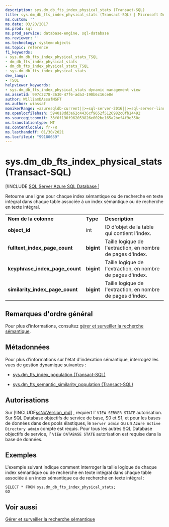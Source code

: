 ```yaml
---
description: sys.dm_db_fts_index_physical_stats (Transact-SQL)
title: sys.dm_db_fts_index_physical_stats (Transact-SQL) | Microsoft Docs
ms.custom: ''
ms.date: 03/20/2017
ms.prod: sql
ms.prod_service: database-engine, sql-database
ms.reviewer: ''
ms.technology: system-objects
ms.topic: reference
f1_keywords:
- sys.dm_db_fts_index_physical_stats_TSQL
- dm_db_fts_index_physical_stats
- dm_db_fts_index_physical_stats_TSQL
- sys.dm_db_fts_index_physical_stats
dev_langs:
- TSQL
helpviewer_keywords:
- sys.dm_db_fts_index_physical_stats dynamic management view
ms.assetid: 997c3278-3630-47f6-ada3-190b6c16ce0e
author: WilliamDAssafMSFT
ms.author: wiassaf
monikerRange: =azuresqldb-current||>=sql-server-2016||>=sql-server-linux-2017||=azuresqldb-mi-current
ms.openlocfilehash: 594018dd3a62c4436cf9652f5126982c0fb14492
ms.sourcegitcommit: 33f0f190f962059826e002be165a2bef4f9e350c
ms.translationtype: MT
ms.contentlocale: fr-FR
ms.lasthandoff: 01/30/2021
ms.locfileid: "99180639"
---
```

# <a name="sysdm_db_fts_index_physical_stats-transact-sql"></a>sys.dm_db_fts_index_physical_stats (Transact-SQL)
[!INCLUDE [SQL Server Azure SQL Database ](../../includes/applies-to-version/sql-asdb.md)]

  Retourne une ligne pour chaque index sémantique ou de recherche en texte intégral dans chaque table associée à un index sémantique ou de recherche en texte intégral.  
  
||||  
|-|-|-|  
|**Nom de la colonne**|**Type**|**Description**|  
|**object_id**|int|ID d'objet de la table qui contient l'index.|  
|**fulltext_index_page_count**|**bigint**|Taille logique de l'extraction, en nombre de pages d'index.|  
|**keyphrase_index_page_count**|**bigint**|Taille logique de l'extraction, en nombre de pages d'index.|  
|**similarity_index_page_count**|**bigint**|Taille logique de l'extraction, en nombre de pages d'index.|  
  
## <a name="general-remarks"></a>Remarques d'ordre général  
 Pour plus d’informations, consultez [gérer et surveiller la recherche sémantique](../../relational-databases/search/manage-and-monitor-semantic-search.md).  
  
## <a name="metadata"></a>Métadonnées  
 Pour plus d'informations sur l'état d'indexation sémantique, interrogez les vues de gestion dynamique suivantes :  
  
-   [sys.dm_fts_index_population &#40;Transact-SQL&#41;](../../relational-databases/system-dynamic-management-views/sys-dm-fts-index-population-transact-sql.md)  
  
-   [sys.dm_fts_semantic_similarity_population &#40;Transact-SQL&#41;](../../relational-databases/system-dynamic-management-views/sys-dm-fts-semantic-similarity-population-transact-sql.md)  
  
## <a name="permissions"></a>Autorisations

Sur [!INCLUDE[ssNoVersion_md](../../includes/ssnoversion-md.md)] , requiert l' `VIEW SERVER STATE` autorisation.   
Sur SQL Database objectifs de service de base, S0 et S1, et pour les bases de données dans des pools élastiques, le `Server admin` ou un `Azure Active Directory admin` compte est requis. Pour tous les autres SQL Database objectifs de service, l' `VIEW DATABASE STATE` autorisation est requise dans la base de données.   

## <a name="examples"></a>Exemples  
 L'exemple suivant indique comment interroger la taille logique de chaque index sémantique ou de recherche en texte intégral dans chaque table associée à un index sémantique ou de recherche en texte intégral :  
  
```  
SELECT * FROM sys.dm_db_fts_index_physical_stats;  
GO  
```  
  
## <a name="see-also"></a>Voir aussi  
 [Gérer et surveiller la recherche sémantique](../../relational-databases/search/manage-and-monitor-semantic-search.md)  
  
  
